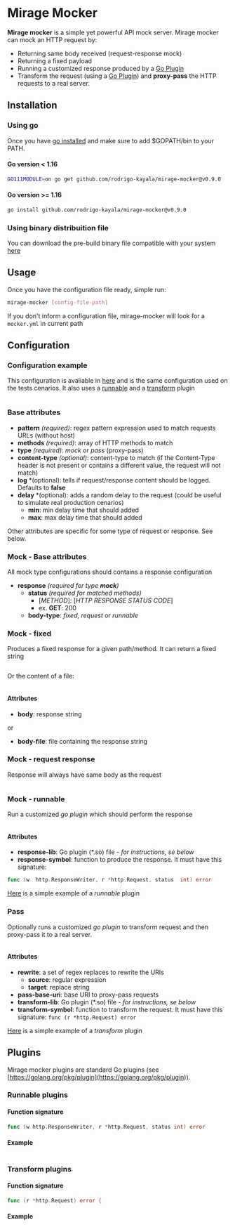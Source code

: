 # Mirage Mocker

**Mirage mocker** is a simple yet powerful API mock server. Mirage mocker can mock an HTTP request by:

* Returning same body received (request-response mock)
* Returning a fixed payload
* Running a customized response produced by a [Go Plugin](https://golang.org/pkg/plugin/)
* Transform the request (using a [Go Plugin](https://golang.org/pkg/plugin/)) and **proxy-pass** the HTTP requests to a real server.

## Installation

### Using go

Once you have [go installed](http://golang.org/doc/install.html#releases) and make sure to add $GOPATH/bin to your PATH.

#### Go version < 1.16

``` sh
GO111MODULE=on go get github.com/rodrigo-kayala/mirage-mocker@v0.9.0
 ```

#### Go version >= 1.16

``` sh
go install github.com/rodrigo-kayala/mirage-mocker@v0.9.0
 ```

### Using binary distribuition file

You can download the pre-build binary file compatible with your system [here](https://github.com/rodrigo-kayala/mirage-mocker/releases)

## Usage

Once you have the configuration file ready, simple run:

``` sh
mirage-mocker [config-file-path]
```

If you don't inform a configuration  file, mirage-mocker will look for a `mocker.yml` in current path

## Configuration

### Configuration example

This configuration is avaliable in [here](example.yml) and is the same configuration used on the tests cenarios. It also uses a [runnable](processor/testdata/runnable) and a [transform](processor/testdata/tranform) plugin

``` yaml:example.yml

```

### Base attributes

* **pattern** *(required)*: regex pattern expression used to match requests URLs (without host)
* **methods** *(required)*: array of HTTP methods to match
* **type** *(required)*: *mock* or *pass* (proxy-pass)
* **content-type** *(optional)*: content-type to match (if the Content-Type header is not present or contains a different value, the request will not match)
* **log** *(optional): tells if request/response content should be logged. Defaults to **false**
* **delay** *(optional): adds a random delay to the request (could be useful to simulate real production cenarios)
  * **min**: min delay time that should added
  * **max**: max delay time that should added

Other attributes are specific for some type of request or response. See below.

### Mock - Base attributes

All mock type configurations should contains a response configuration

* **response** *(required for type **mock**)*
  * **status** *(required for matched methods)*
    * [*METHOD*]: [*HTTP RESPONSE STATUS CODE*]
    * ex. **GET**: 200
  * **body-type**: *fixed*, *request* or *runnable*

### Mock - fixed

Produces a fixed response for a given path/method. It can return a fixed string

```yaml:example.yml [27-37]

```

Or the content of a file:

```yaml:example.yml [52-62]

```

#### Attributes

* **body**: response string

or

* **body-file**: file containing the response string

### Mock - request response

Response will always have same body as the request

```yaml:example.yml [14-26]

```

### Mock - runnable

Run a customized *go plugin* which should perform the response

```yaml:example.yml [63-73]

```

#### Attributes

* **response-lib**: Go plugin (*.so) file - *for instructions, se below*
* **response-symbol**: function to produce the response. It must have this signature:

```go
func (w  http.ResponseWriter, r *http.Request, status  int) error
```

[Here](processor/testdata/runnable/runnable.go) is a simple example of a *runnable* plugin

### Pass

Optionally runs a customized *go plugin* to transform request and then proxy-pass it to a real server.

```yaml:example.yml [3-13]

```

#### Attributes

* **rewrite**: a set of regex replaces to rewrite the URIs
  * **source**: regular expression
  * **target**: replace string
* **pass-base-uri**: base URI to proxy-pass requests
* **transform-lib**: Go plugin (*.so) file - *for instructions, se below*
* **transform-symbol**: function to transform the request. It must have this signature: `func (r *http.Request) error`

[Here](processor/testdata/transform/transform.go) is a simple example of a *transform* plugin

## Plugins

Mirage mocker plugins are standard Go plugins (see [https://golang.org/pkg/plugin](https://golang.org/pkg/plugin)).

### Runnable plugins

#### Function signature

```go
func (w http.ResponseWriter, r *http.Request, status int) error
```

#### Example

```go:processor/testdata/runnable/runnable.go

```

### Transform plugins

#### Function signature

```go
func (r *http.Request) error {
```

#### Example

```go:processor/testdata/transform/transform.go

```
